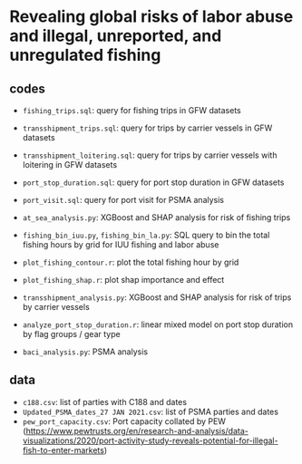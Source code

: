 # Revealing global risks of labor abuse and illegal, unreported, and unregulated fishing

## codes
- `fishing_trips.sql`: query for fishing trips in GFW datasets
- `transshipment_trips.sql`: query for trips by carrier vessels in GFW datasets
- `transshipment_loitering.sql`: query for trips by carrier vessels with loitering in GFW datasets
- `port_stop_duration.sql`: query for port stop duration in GFW datasets
- `port_visit.sql`: query for port visit for PSMA analysis

- `at_sea_analysis.py`: XGBoost and SHAP analysis for risk of fishing trips
- `fishing_bin_iuu.py`, `fishing_bin_la.py`: SQL query to bin the total fishing hours by grid for IUU fishing and labor abuse
- `plot_fishing_contour.r`: plot the total fishing hour by grid 
- `plot_fishing_shap.r`: plot shap importance and effect
- `transshipment_analysis.py`: XGBoost and SHAP analysis for risk of trips by carrier vessels
- `analyze_port_stop_duration.r`: linear mixed model on port stop duration by flag groups / gear type 
- `baci_analysis.py`: PSMA analysis


## data
- `c188.csv`: list of parties with C188 and dates
- `Updated_PSMA_dates_27 JAN 2021.csv`: list of PSMA parties and dates 
- `pew_port_capacity.csv`: Port capacity collated by PEW (https://www.pewtrusts.org/en/research-and-analysis/data-visualizations/2020/port-activity-study-reveals-potential-for-illegal-fish-to-enter-markets)
